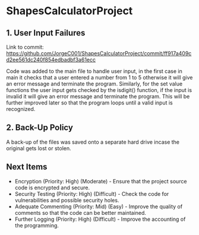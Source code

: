 # ShapesCalculatorProject

## 1. User Input Failures

Link to commit: https://github.com/JorgeC001/ShapesCalculatorProject/commit/ff917a409cd2ee561dc240f854edbadbf3a61ecc

Code was added to the main file to handle user input, in the first case in main it checks that a user entered a number from 1 to 5 otherwise it will give an error message and terminate the program. Similarly, for the set value functions the user input gets checked by the isdigit() function, if the input is invalid it will give an error message and terminate the program. This will be further improved later so that the program loops until a valid input is recognized.

## 2. Back-Up Policy

A back-up of the files was saved onto a separate hard drive incase the original gets lost or stolen.

## Next Items

* Encryption (Priority: High) (Moderate) - Ensure that the project source code is encrypted and secure.
* Security Testing (Priority: High) (Difficult) - Check the code for vulnerabilities and possible security holes.
* Adequate Commenting (Priority: Mid) (Easy) - Improve the quality of comments so that the code can be better maintained.
* Further Logging (Priority: High) (Difficult) - Improve the accounting of the programming.
